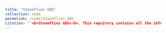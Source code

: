 ```yaml
---
title: "Stoneflies GBS"
collection: code
permalink: /code/Stoneflies_GBS
citation: ''<b>Stoneflies GBS</b>. This repsitory contains all the information related to creating the genomic dataset in <i>McCulloch et al. 2019</i> adressing the repeated evolution of flightlessness in NZ stoneflies. '
---
```

